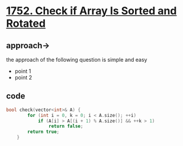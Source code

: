 
# [1752. Check if Array Is Sorted and Rotated](https://leetcode.com/problems/check-if-array-is-sorted-and-rotated/description/)

## approach-> 
the approach of the following question is simple and easy
- point 1
- point 2

## code
```cpp
bool check(vector<int>& A) {
        for (int i = 0, k = 0; i < A.size(); ++i)
            if (A[i] > A[(i + 1) % A.size()] && ++k > 1)
                return false;
        return true;
    }
```

